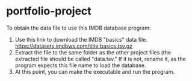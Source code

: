 # portfolio-project

To obtain the data file to use this IMDB database program:
1. Use this link to download the IMDB "basics" data file. https://datasets.imdbws.com/title.basics.tsv.gz
2. Extract the file to the same folder as the other project files (the extracted file should be called "data.tsv." If it is not, rename it, as the program expects this file name to load the database.
3. At this point, you can make the executable and run the program.
